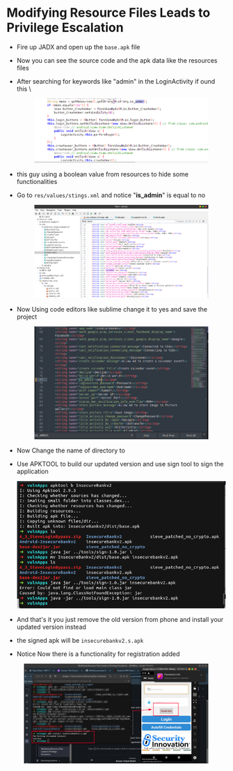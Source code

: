 # Modifying Resource Files Leads to Privilege Escalation

* Fire up JADX and open up the `base.apk` file&#x20;
* Now you can see the source code and the apk data like the resources files
*   After searching for keywords like "admin" in the LoginActivity if ound this \


    <figure><img src="../../.gitbook/assets/image (4) (1) (1) (1).png" alt=""><figcaption></figcaption></figure>
* this guy using a boolean value from resources to hide some functionalities
*   Go to `res/values/stings.xml` and notice "**is\_admin**" is equal to no

    <figure><img src="../../.gitbook/assets/image (6) (1).png" alt=""><figcaption></figcaption></figure>
*   Now Using code editors like sublime change it to yes and save the project

    <figure><img src="../../.gitbook/assets/image (7) (1).png" alt=""><figcaption></figcaption></figure>
* Now Change the name of directory to&#x20;
*   Use APKTOOL  to build our updated version and use sign tool to sign the application

    ![](<../../.gitbook/assets/image (9) (1).png>)
* And that's it you just remove the old version from phone and install your updated version instead
* the signed apk will be `insecurebankv2.s.apk`&#x20;
* Notice Now there is a functionality for registration added&#x20;

<figure><img src="../../.gitbook/assets/image (10) (1).png" alt=""><figcaption></figcaption></figure>
